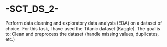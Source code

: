 # -SCT_DS_2-
Perform data cleaning and exploratory data analysis (EDA) on a dataset of choice. For this task, I have used the Titanic dataset (Kaggle).  The goal is to:  Clean and preprocess the dataset (handle missing values, duplicates, etc.)  
